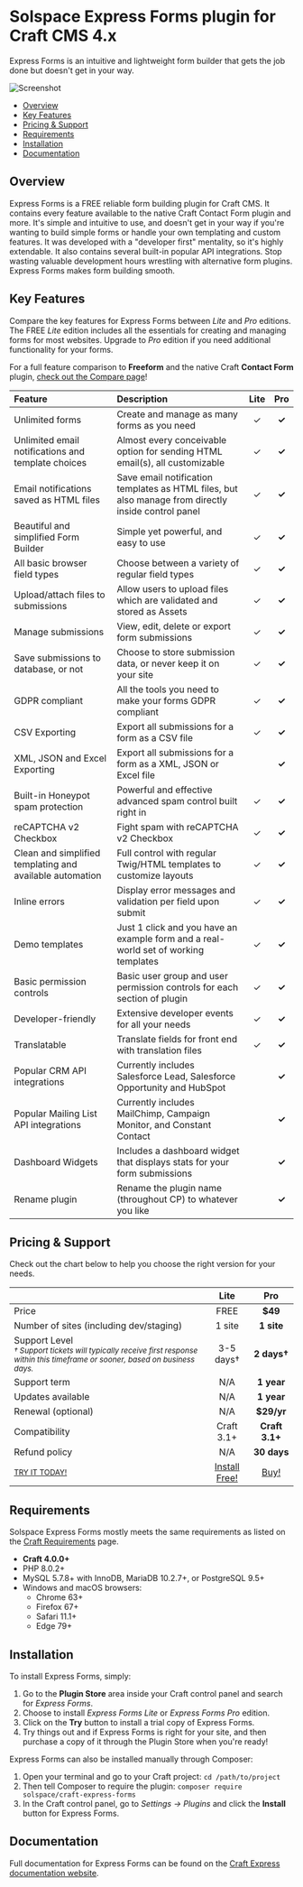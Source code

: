# Solspace Express Forms plugin for Craft CMS 4.x

Express Forms is an intuitive and lightweight form builder that gets the job done but doesn't get in your way.

![Screenshot](packages/plugin/src/icon.svg)

- [Overview](#overview)
- [Key Features](#key-features)
- [Pricing & Support](#pricing--support)
- [Requirements](#requirements)
- [Installation](#installation)
- [Documentation](#documentation)

## Overview

Express Forms is a FREE reliable form building plugin for Craft CMS. It contains every feature available to the native Craft Contact Form plugin and more. It's simple and intuitive to use, and doesn't get in your way if you're wanting to build simple forms or handle your own templating and custom features. It was developed with a "developer first" mentality, so it's highly extendable. It also contains several built-in popular API integrations. Stop wasting valuable development hours wrestling with alternative form plugins. Express Forms makes form building smooth.

## Key Features

Compare the key features for Express Forms between _Lite_ and _Pro_ editions. The FREE _Lite_ edition includes all the essentials for creating and managing forms for most websites. Upgrade to _Pro_ edition if you need additional functionality for your forms.

For a full feature comparison to **Freeform** and the native Craft **Contact Form** plugin, [check out the Compare page](https://docs.solspace.com/craft/express-forms/v2/compare.html)!

| Feature                                                  | Description                                                                                         | **Lite** | **Pro** |
| :------------------------------------------------------- | :-------------------------------------------------------------------------------------------------- | :------: | :-----: |
| Unlimited forms                                          | Create and manage as many forms as you need                                                         |    ✓     |  **✓**  |
| Unlimited email notifications and template choices       | Almost every conceivable option for sending HTML email(s), all customizable                         |    ✓     |  **✓**  |
| Email notifications saved as HTML files                  | Save email notification templates as HTML files, but also manage from directly inside control panel |    ✓     |  **✓**  |
| Beautiful and simplified Form Builder                    | Simple yet powerful, and easy to use                                                                |    ✓     |  **✓**  |
| All basic browser field types                            | Choose between a variety of regular field types                                                     |    ✓     |  **✓**  |
| Upload/attach files to submissions                       | Allow users to upload files which are validated and stored as Assets                                |    ✓     |  **✓**  |
| Manage submissions                                       | View, edit, delete or export form submissions                                                       |    ✓     |  **✓**  |
| Save submissions to database, or not                     | Choose to store submission data, or never keep it on your site                                      |    ✓     |  **✓**  |
| GDPR compliant                                           | All the tools you need to make your forms GDPR compliant                                            |    ✓     |  **✓**  |
| CSV Exporting                                            | Export all submissions for a form as a CSV file                                                     |    ✓     |  **✓**  |
| XML, JSON and Excel Exporting                            | Export all submissions for a form as a XML, JSON or Excel file                                      |          |  **✓**  |
| Built-in Honeypot spam protection                        | Powerful and effective advanced spam control built right in                                         |    ✓     |  **✓**  |
| reCAPTCHA v2 Checkbox                                    | Fight spam with reCAPTCHA v2 Checkbox                                                               |    ✓     |  **✓**  |
| Clean and simplified templating and available automation | Full control with regular Twig/HTML templates to customize layouts                                  |    ✓     |  **✓**  |
| Inline errors                                            | Display error messages and validation per field upon submit                                         |    ✓     |  **✓**  |
| Demo templates                                           | Just 1 click and you have an example form and a real-world set of working templates                 |    ✓     |  **✓**  |
| Basic permission controls                                | Basic user group and user permission controls for each section of plugin                            |    ✓     |  **✓**  |
| Developer-friendly                                       | Extensive developer events for all your needs                                                       |    ✓     |  **✓**  |
| Translatable                                             | Translate fields for front end with translation files                                               |    ✓     |  **✓**  |
| Popular CRM API integrations                             | Currently includes Salesforce Lead, Salesforce Opportunity and HubSpot                              |          |  **✓**  |
| Popular Mailing List API integrations                    | Currently includes MailChimp, Campaign Monitor, and Constant Contact                                |          |  **✓**  |
| Dashboard Widgets                                        | Includes a dashboard widget that displays stats for your form submissions                           |          |  **✓**  |
| Rename plugin                                            | Rename the plugin name (throughout CP) to whatever you like                                         |          |  **✓**  |

## Pricing & Support

Check out the chart below to help you choose the right version for your needs.

|                                                                                                                                                             |                          **Lite**                           |                      **Pro**                       |
| :---------------------------------------------------------------------------------------------------------------------------------------------------------- | :---------------------------------------------------------: | :------------------------------------------------: |
| Price                                                                                                                                                       |                            FREE                             |                      **$49**                       |
| Number of sites (including dev/staging)                                                                                                                     |                           1 site                            |                     **1 site**                     |
| Support Level<br /><small><em>† Support tickets will typically receive first response within this timeframe or sooner, based on business days.</em></small> |                          3-5 days†                          |                    **2 days†**                     |
| Support term                                                                                                                                                |                             N/A                             |                     **1 year**                     |
| Updates available                                                                                                                                           |                             N/A                             |                     **1 year**                     |
| Renewal (optional)                                                                                                                                          |                             N/A                             |                     **$29/yr**                     |
| Compatibility                                                                                                                                               |                         Craft 3.1+                          |                   **Craft 3.1+**                   |
| Refund policy                                                                                                                                               |                             N/A                             |                    **30 days**                     |
| <small><a href="https://plugins.craftcms.com/express-forms">TRY IT TODAY!</a></small>                                                                       | [Install Free!](https://plugins.craftcms.com/express-forms) | [Buy!](https://plugins.craftcms.com/express-forms) |

## Requirements

Solspace Express Forms mostly meets the same requirements as listed on the [Craft Requirements](https://craftcms.com/docs/4.x/requirements.html) page.

- **Craft 4.0.0+**
- PHP 8.0.2+
- MySQL 5.7.8+ with InnoDB, MariaDB 10.2.7+, or PostgreSQL 9.5+
- Windows and macOS browsers:
	- Chrome 63+
	- Firefox 67+
	- Safari 11.1+
	- Edge 79+

## Installation

To install Express Forms, simply:

1. Go to the **Plugin Store** area inside your Craft control panel and search for _Express Forms_.
2. Choose to install _Express Forms Lite_ or _Express Forms Pro_ edition.
3. Click on the **Try** button to install a trial copy of Express Forms.
4. Try things out and if Express Forms is right for your site, and then purchase a copy of it through the Plugin Store when you're ready!

Express Forms can also be installed manually through Composer:

1. Open your terminal and go to your Craft project: `cd /path/to/project`
2. Then tell Composer to require the plugin: `composer require solspace/craft-express-forms`
3. In the Craft control panel, go to _Settings → Plugins_ and click the **Install** button for Express Forms.

## Documentation

Full documentation for Express Forms can be found on the [Craft Express documentation website](https://docs.solspace.com/craft/express-forms/v2/).
